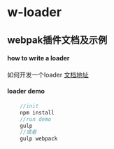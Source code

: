 # w-loader
##  webpak插件文档及示例  

#### how to write a loader  

如何开发一个loader [文档地址](/loader/DOC.md)

#### loader demo   
```js
    //init 
    npm install  
    //run demo  
    gulp 
    //或者 
    gulp webpack
``` 
